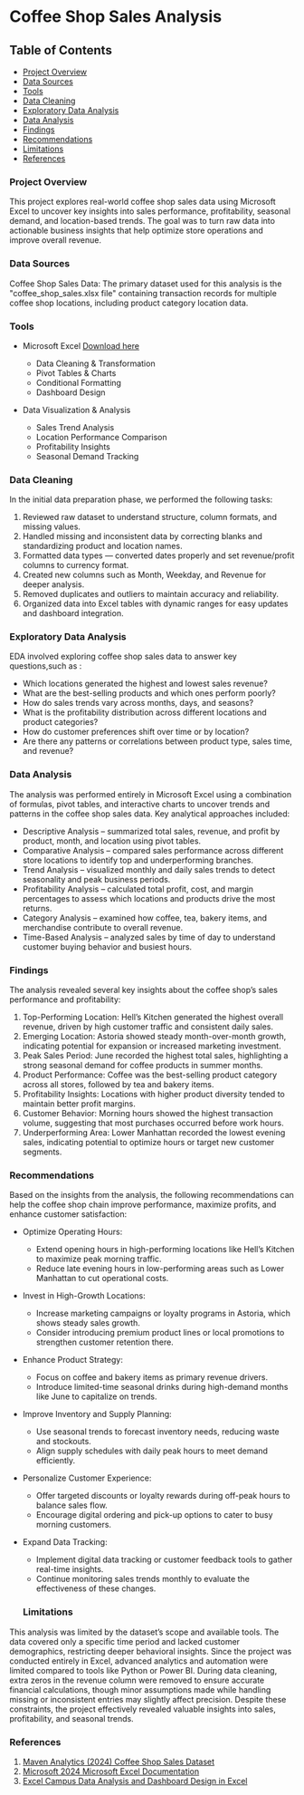 # Coffee Shop Sales Analysis

## Table of Contents

- [Project Overview](#project-overview)
- [Data Sources](#data-sources)
- [Tools](#tools)
- [Data Cleaning](#data-cleaning)
- [Exploratory Data Analysis](#exploratory-data-analysis)
- [Data Analysis](#data-analysis)
- [Findings](#findings)
- [Recommendations](#recommendations)
- [Limitations](#limitations)
- [References](references)

### Project Overview 

This project explores real-world coffee shop sales data using Microsoft Excel to uncover key insights into sales performance, profitability, seasonal demand, and location-based trends.
The goal was to turn raw data into actionable business insights that help optimize store operations and improve overall revenue.

### Data Sources

Coffee Shop Sales Data: The primary dataset used for this analysis is the "coffee_shop_sales.xlsx file" containing transaction records for multiple coffee shop locations, including product category location data.

### Tools

- Microsoft Excel [Download here](https://microsoft.com)
  - Data Cleaning & Transformation
  - Pivot Tables & Charts
  - Conditional Formatting
  - Dashboard Design

- Data Visualization & Analysis
  - Sales Trend Analysis
  - Location Performance Comparison
  - Profitability Insights
  - Seasonal Demand Tracking


### Data Cleaning

In the initial data preparation phase, we performed the following tasks:
1. Reviewed raw dataset to understand structure, column formats, and missing values.
2. Handled missing and inconsistent data by correcting blanks and standardizing product and location names.
3. Formatted data types — converted dates properly and set revenue/profit columns to currency format.
4. Created new columns such as Month, Weekday, and Revenue for deeper analysis.
5. Removed duplicates and outliers to maintain accuracy and reliability.
6. Organized data into Excel tables with dynamic ranges for easy updates and dashboard integration.


### Exploratory Data Analysis

EDA involved exploring coffee shop sales data to answer key questions,such as :
- Which locations generated the highest and lowest sales revenue?
- What are the best-selling products and which ones perform poorly?
- How do sales trends vary across months, days, and seasons?
- What is the profitability distribution across different locations and product categories?
- How do customer preferences shift over time or by location?
- Are there any patterns or correlations between product type, sales time, and revenue?


### Data Analysis

The analysis was performed entirely in Microsoft Excel using a combination of formulas, pivot tables, and interactive charts to uncover trends and patterns in the coffee shop sales data.
Key analytical approaches included:

- Descriptive Analysis – summarized total sales, revenue, and profit by product, month, and location using pivot tables.
- Comparative Analysis – compared sales performance across different store locations to identify top and underperforming branches.
- Trend Analysis – visualized monthly and daily sales trends to detect seasonality and peak business periods.
- Profitability Analysis – calculated total profit, cost, and margin percentages to assess which locations and products drive the most returns.
- Category Analysis – examined how coffee, tea, bakery items, and merchandise contribute to overall revenue.
- Time-Based Analysis – analyzed sales by time of day to understand customer buying behavior and busiest hours.


### Findings

The analysis revealed several key insights about the coffee shop’s sales performance and profitability:
1. Top-Performing Location: Hell’s Kitchen generated the highest overall revenue, driven by high customer traffic and consistent daily sales.
2. Emerging Location: Astoria showed steady month-over-month growth, indicating potential for expansion or increased marketing investment.
3. Peak Sales Period: June recorded the highest total sales, highlighting a strong seasonal demand for coffee products in summer months.
4. Product Performance: Coffee was the best-selling product category across all stores, followed by tea and bakery items.
5. Profitability Insights: Locations with higher product diversity tended to maintain better profit margins.
6. Customer Behavior: Morning hours showed the highest transaction volume, suggesting that most purchases occurred before work hours.
7. Underperforming Area: Lower Manhattan recorded the lowest evening sales, indicating potential to optimize hours or target new customer segments.


### Recommendations

Based on the insights from the analysis, the following recommendations can help the coffee shop chain improve performance, maximize profits, and enhance customer satisfaction:

- Optimize Operating Hours:
  - Extend opening hours in high-performing locations like Hell’s Kitchen to maximize peak morning traffic.
  - Reduce late evening hours in low-performing areas such as Lower Manhattan to cut operational costs.

- Invest in High-Growth Locations:
  - Increase marketing campaigns or loyalty programs in Astoria, which shows steady sales growth.
  - Consider introducing premium product lines or local promotions to strengthen customer retention there.

- Enhance Product Strategy:
  - Focus on coffee and bakery items as primary revenue drivers.
  - Introduce limited-time seasonal drinks during high-demand months like June to capitalize on trends.

- Improve Inventory and Supply Planning:
  - Use seasonal trends to forecast inventory needs, reducing waste and stockouts.
  - Align supply schedules with daily peak hours to meet demand efficiently.

- Personalize Customer Experience:
  - Offer targeted discounts or loyalty rewards during off-peak hours to balance sales flow.
  - Encourage digital ordering and pick-up options to cater to busy morning customers.

- Expand Data Tracking:

  - Implement digital data tracking or customer feedback tools to gather real-time insights.
  - Continue monitoring sales trends monthly to evaluate the effectiveness of these changes.


  ### Limitations

This analysis was limited by the dataset’s scope and available tools. The data covered only a specific time period and lacked customer demographics, restricting deeper behavioral insights. Since the project was conducted entirely in Excel, advanced analytics and automation were limited compared to tools like Python or Power BI. During data cleaning, extra zeros in the revenue column were removed to ensure accurate financial calculations, though minor assumptions made while handling missing or inconsistent entries may slightly affect precision. Despite these constraints, the project effectively revealed valuable insights into sales, profitability, and seasonal trends.


### References
1. [Maven Analytics (2024) Coffee Shop Sales Dataset](https://www.mavenanalytics.io)
2. [Microsoft 2024 Microsoft Excel Documentation](https://support.microsoft.com/excel)
3. [Excel Campus Data Analysis and Dashboard Design in Excel](https://www.excelcampus.com/)
